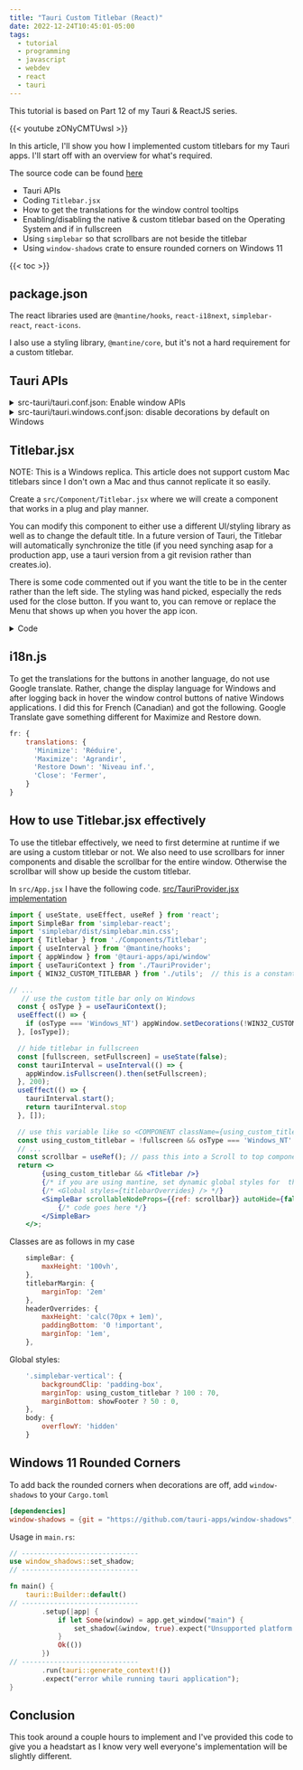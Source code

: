 ```yaml
---
title: "Tauri Custom Titlebar (React)"
date: 2022-12-24T10:45:01-05:00
tags:
  - tutorial
  - programming
  - javascript
  - webdev
  - react
  - tauri
---
```


This tutorial is based on Part 12 of my Tauri & ReactJS series.

{{< youtube zONyCMTUwsI >}}

In this article, I'll show you how I implemented custom titlebars for my Tauri apps. I'll start off with an overview for
what's required.

The source code can be found [here](https://github.com/elibroftw/modern-desktop-app-template)

- Tauri APIs
- Coding `Titlebar.jsx`
- How to get the translations for the window control tooltips
- Enabling/disabling the native & custom titlebar based on the Operating System and if in fullscreen
- Using `simplebar` so that scrollbars are not beside the titlebar
- Using `window-shadows` crate to ensure rounded corners on Windows 11

{{< toc >}}

## package.json

The react libraries used are `@mantine/hooks`, `react-i18next`, `simplebar-react`, `react-icons`.

I also use a styling library, `@mantine/core`, but it's not a hard requirement for a custom titlebar.

## Tauri APIs

<details>
<summary>src-tauri/tauri.conf.json: Enable window APIs</summary>

```json
{
    // ...
    "tauri": {
        // ...
        "allowlist": {
            // ...
            "window": {
                    // ...
                    "close": true,
                    "maximize": true,
                    "minimize": true,
                    "setDecorations": true,
                    "startDragging": true,
                    "unmaximize": true,
                    "unminimize": true
                }
        }
    }
}
```

</details>

<details>
<summary>src-tauri/tauri.windows.conf.json: disable decorations by default on Windows</summary>

```json
{
    "tauri": {
        "windows": [
            {
                // copy window details from tauri.conf.json
                "decorations": false,
              }
        ]
    }
}
```

</details>

## Titlebar.jsx

NOTE: This is a Windows replica. This article does not support custom Mac titlebars since I don't own a Mac and thus cannot
replicate it so easily.

Create a `src/Component/Titlebar.jsx` where we will create a component that works in a plug and play manner.

You can modify this component to either use a different UI/styling library as well as to change the default title.
In a future version of Tauri, the Titlebar will automatically synchronize the title (if you need synching asap for a
production app, use a tauri version from a git revision rather than creates.io).

There is some code commented out if you want the title to be in the center rather than the left side.
The styling was hand picked, especially the reds used for the close button.
If you want to, you can remove or replace the Menu that shows up when you hover the app icon.

<details>
<summary>Code</summary>

```jsx
import { createStyles, Menu, Text, UnstyledButton } from '@mantine/core';
import { useInterval } from '@mantine/hooks';
import { appWindow } from '@tauri-apps/api/window';
import { useEffect, useState } from 'react';
import { useTranslation } from 'react-i18next';
import { VscChromeClose, VscChromeMaximize, VscChromeMinimize, VscChromeRestore } from 'react-icons/vsc';
import AppIcon from '../../src-tauri/icons/32x32.png';

export function Titlebar() {
    const { t } = useTranslation();
    const { classes } = getTitleBarStyles();
    const [maximized, setMaximized] = useState(false);
    const [fullscreen, setFullscreen] = useState(false);
    const [windowTitle, setWindowTitle] = useState('TitleBar.jsx Title');

    const tauriInterval = useInterval(() => {
        appWindow.isMaximized().then(setMaximized);
        appWindow.isFullscreen().then(setFullscreen);
        appWindow.title().then(setWindowTitle);
    }, 200);

    useEffect(() => {
        tauriInterval.start();
        return tauriInterval.stop;
    }, []);

    return !fullscreen && <div data-tauri-drag-region className={classes.titlebar}>
        <div>
            {/* window icon */}
            <Menu shadow='md' width={200}>
                <Menu.Target>
                    <UnstyledButton style={{ cursor: 'default' }}><img className={classes.titlebarIcon} height={16} src={AppIcon} /></UnstyledButton>
                </Menu.Target>
                <Menu.Dropdown>
                    <Menu.Item onClick={() => appWindow.minimize()} icon={<VscChromeMinimize size={14} />}>{t('Minimize')}</Menu.Item>
                    {maximized ?
                        <Menu.Item onClick={() => appWindow.toggleMaximize()} icon={<VscChromeRestore size={14} />}>{t('Restore Down')}</Menu.Item> :
                        <Menu.Item onClick={() => appWindow.toggleMaximize()} icon={<VscChromeMaximize size={14} />}>{t('Maximize')}</Menu.Item>}
                    <Menu.Divider />
                    <Menu.Item onClick={() => appWindow.close()} icon={<VscChromeClose size={14} />} rightSection={
                        <Text weight='bold' size='xs'>Alt + F4</Text>}>{t('Close')}</Menu.Item>
                </Menu.Dropdown>
            </Menu>
            {/* left window title */}
            <Text data-tauri-drag-region inline className={classes.titlebarLabel} size='xs'>{windowTitle}</Text>
        </div>
        {/* center window title */}
        {/* <Text data-tauri-drag-region inline className={classes.titlebarLabel} size='xs'>{windowTitle}</Text> */}
        <div>
            {/* window icons */}
            <div title={t('Minimize')} className={classes.titlebarButton} onClick={() => appWindow.minimize()}>
                <VscChromeMinimize className={classes.verticalAlign} />
            </div>
            {maximized ?
                <div title={t('Restore Down')} className={classes.titlebarButton} onClick={() => appWindow.toggleMaximize()}>
                    <VscChromeRestore className={classes.verticalAlign} />
                </div> :
                <div title={t('Maximize')} className={classes.titlebarButton} onClick={() => appWindow.toggleMaximize()}>
                    <VscChromeMaximize className={classes.verticalAlign} />
                </div>
            }
            <div title={t('Close')} className={`${classes.titlebarClose} ${classes.titlebarButton}`} onClick={() => appWindow.close()}>
                <VscChromeClose className={classes.verticalAlign} />
            </div>
        </div>
    </div>;
}

const getTitleBarStyles = createStyles(theme => ({
    titlebarIcon: {
        marginLeft: 5,
        verticalAlign: 'bottom',
        filter: theme.colorScheme === 'dark' ? '' : 'grayscale(100%) contrast(0)'
    },
    verticalAlign: {
        verticalAlign: 'middle'
    },
    titlebarLabel: {
        display: 'inline',
        marginLeft: 5,
        // marginLeft: 46 * 3 - 16 - 7.5  // for center labels
        lineHeight: '30px'
    },
    titlebar: {
        height: 30,
        background: theme.colorScheme === 'dark' ? theme.colors.dark[8] : theme.colors.gray[1],
        // background: theme.colorScheme === 'dark' ? theme.colors.dark[7] : 'white',
        display: 'flex',
        justifyContent: 'space-between',
        position: 'fixed',
        userSelect: 'none',
        top: 0,
        left: 0,
        right: 0,
        zIndex: 1000,
        '>div:nth-of-type(2)': {
            display: 'flex',
            justifyContent: 'flex-end',
        }
    },
    titlebarButton: {
        transitionDuration: '200ms',
        display: 'inline-flex',
        justifyContent: 'center',
        alignItems: 'center',
        '>svg': {
            fill: theme.colorScheme === 'dark' ? 'white' : 'black',
        },
        width: 46,
        height: 30,
        '&:hover': {
            background: theme.colorScheme === 'dark' ? theme.colors.dark[5] : theme.colors.gray[3],
            '&:active': {
                background: theme.colorScheme === 'dark' ? theme.colors.dark[4] : theme.colors.gray[4],
            }
        }
    },
    titlebarClose: {
        '&:hover': {
            background: '#e81123',
            '>svg': {
                fill: 'white'
            },
            '&:active': {
                background: theme.colorScheme === 'dark' ? '#8b0a14' : '#f1707a',
            }
        }
    }
}));
```
</details>

## i18n.js

To get the translations for the buttons in another language, do not use Google translate. Rather, change the display language for Windows and after logging back in hover the window control buttons
of native Windows applications. I did this for French (Canadian) and got the following. Google Translate gave something different for Maximize and Restore down.

```js
fr: {
    translations: {
      'Minimize': 'Réduire',
      'Maximize': 'Agrandir',
      'Restore Down': 'Niveau inf.',
      'Close': 'Fermer',
    }
}
```

## How to use Titlebar.jsx effectively

To use the titlebar effectively, we need to first determine at runtime if we are using a custom titlebar or not.
We also need to use scrollbars for inner components and disable the scrollbar for the entire window. Otherwise
the scrollbar will show up beside the custom titlebar.

In `src/App.jsx` I have the following code. [src/TauriProvider.jsx implementation](https://github.com/elibroftw/modern-desktop-app-template/blob/master/src/TauriProvider.jsx)

```jsx
import { useState, useEffect, useRef } from 'react';
import SimpleBar from 'simplebar-react';
import 'simplebar/dist/simplebar.min.css';
import { Titlebar } from './Components/Titlebar';
import { useInterval } from '@mantine/hooks';
import { appWindow } from '@tauri-apps/api/window'
import { useTauriContext } from './TauriProvider';
import { WIN32_CUSTOM_TITLEBAR } from './utils';  // this is a constant set to true

// ...
   // use the custom title bar only on Windows
  const { osType } = useTauriContext();
  useEffect(() => {
    if (osType === 'Windows_NT') appWindow.setDecorations(!WIN32_CUSTOM_TITLEBAR);
  }, [osType]);

  // hide titlebar in fullscreen
  const [fullscreen, setFullscreen] = useState(false);
  const tauriInterval = useInterval(() => {
    appWindow.isFullscreen().then(setFullscreen);
  }, 200);
  useEffect(() => {
    tauriInterval.start();
    return tauriInterval.stop
  }, []);

  // use this variable like so <COMPONENT className={using_custom_titlebar ? classes.titlebarMargin : ''} />
  const using_custom_titlebar = !fullscreen && osType === 'Windows_NT' && WIN32_CUSTOM_TITLEBAR;
  // ...
  const scrollbar = useRef(); // pass this into a Scroll to top component
  return <>
        {using_custom_titlebar && <Titlebar />}
        {/* if you are using mantine, set dynamic global styles for  the custom scrollbar*/}
        {/* <Global styles={titlebarOverrides} /> */}
        <SimpleBar scrollableNodeProps={{ref: scrollbar}} autoHide={false} className={classes.simpleBar}>
            {/* code goes here */}
        </SimpleBar>
    </>;
```

Classes are as follows in my case

```js
    simpleBar: {
        maxHeight: '100vh',
    },
    titlebarMargin: {
        marginTop: '2em'
    },
    headerOverrides: {
        maxHeight: 'calc(70px + 1em)',
        paddingBottom: '0 !important',
        marginTop: '1em',
    },
```

Global styles:

```js
    '.simplebar-vertical': {
        backgroundClip: 'padding-box',
        marginTop: using_custom_titlebar ? 100 : 70,
        marginBottom: showFooter ? 50 : 0,
    },
    body: {
        overflowY: 'hidden'
    }
```

## Windows 11 Rounded Corners

To add back the rounded corners when decorations are off, add `window-shadows` to your `Cargo.toml`

```toml
[dependencies]
window-shadows = {git = "https://github.com/tauri-apps/window-shadows", branch = "dev" }
```

Usage in `main.rs`:

```rust
// -----------------------------
use window_shadows::set_shadow;
// -----------------------------

fn main() {
    tauri::Builder::default()
// -----------------------------
        .setup(|app| {
            if let Some(window) = app.get_window("main") {
                set_shadow(&window, true).expect("Unsupported platform!");
            }
            Ok(())
        })
// -----------------------------
        .run(tauri::generate_context!())
        .expect("error while running tauri application");
}
```

## Conclusion

This took around a couple hours to implement and I've provided this code to give you a headstart as I know very well
everyone's implementation will be slightly different.

